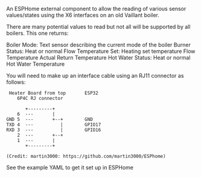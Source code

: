 An ESPHome external component to allow the reading of various sensor values/states using the X6 interfaces on an old Vaillant boiler.

There are many potential values to read but not all will be supported by all boilers. This one returns:

Boiler Mode: Text sensor describing the current mode of the boiler
Burner Status: Heat or normal
Flow Temperature Set: Heating set temperature
Flow Temperature Actual
Return Temperature
Hot Water Status: Heat or normal
Hot Water Temperature

You will need to make up an interface cable using an RJ11 connector as follows:

```
 Heater Board from top       ESP32
    6P4C RJ connector
    
       +---------+
    6  ---       |
GND 5  ---       +--+        GND
TXD 4  ---          |        GPIO17
RXD 3  ---          |        GPIO16
    2  ---       +--+
    1  ---       |
       +---------+

(Credit: martin3000: https://github.com/martin3000/ESPhome)
```
See the example YAML to get it set up in ESPHome
